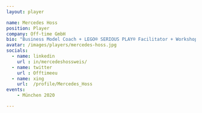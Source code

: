 ```yaml
---
layout: player

name: Mercedes Hoss
position: Player
company: Off-time GmbH
bio: "Business Model Coach + LEGO® SERIOUS PLAY® Facilitator + Workshop designer"
avatar: /images/players/mercedes-hoss.jpg
socials:
  - name: linkedin
    url : in/mercedeshossweis/
  - name: twitter
    url : Offtimeeu
  - name: xing
    url:  /profile/Mercedes_Hoss
events:
    - München 2020

---
```

